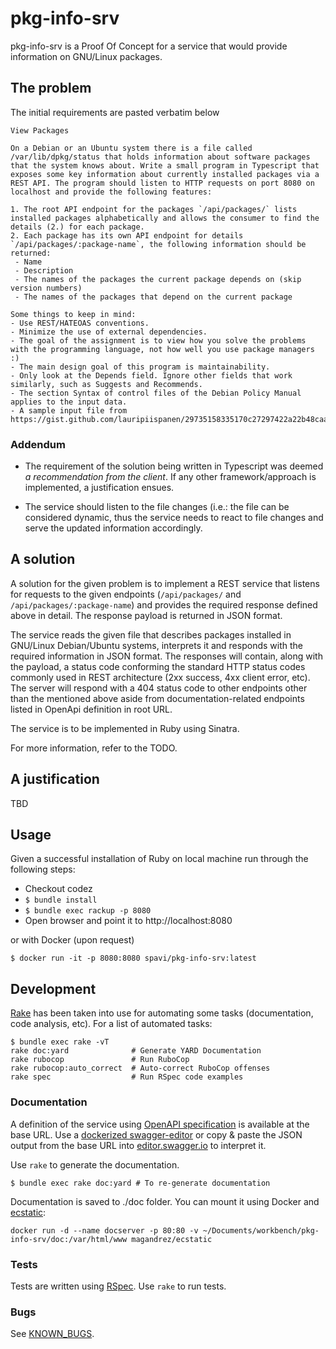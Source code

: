 # pkg-info-srv


pkg-info-srv is a Proof Of Concept for a service that would provide information on GNU/Linux packages.

## The problem

The initial requirements are pasted verbatim below

```
View Packages

On a Debian or an Ubuntu system there is a file called /var/lib/dpkg/status that holds information about software packages that the system knows about. Write a small program in Typescript that exposes some key information about currently installed packages via a REST API. The program should listen to HTTP requests on port 8080 on localhost and provide the following features:

1. The root API endpoint for the packages `/api/packages/` lists installed packages alphabetically and allows the consumer to find the details (2.) for each package.
2. Each package has its own API endpoint for details `/api/packages/:package-name`, the following information should be returned:
 - Name
 - Description
 - The names of the packages the current package depends on (skip version numbers)
 - The names of the packages that depend on the current package

Some things to keep in mind:
- Use REST/HATEOAS conventions.
- Minimize the use of external dependencies.
- The goal of the assignment is to view how you solve the problems with the programming language, not how well you use package managers :)
- The main design goal of this program is maintainability.
- Only look at the Depends field. Ignore other fields that work similarly, such as Suggests and Recommends.
- The section Syntax of control files of the Debian Policy Manual applies to the input data.
- A sample input file from https://gist.github.com/lauripiispanen/29735158335170c27297422a22b48caa
```

### Addendum

- The requirement of the solution being written in Typescript was deemed _a recommendation from the client_. If any other framework/approach is implemented, a justification ensues.

- The service should listen to the file changes (i.e.: the file can be considered dynamic, thus the service needs to react to file changes and serve the updated information accordingly.

## A solution

A solution for the given problem is to implement a REST service that listens for requests to the given endpoints (`/api/packages/` and `/api/packages/:package-name`) and provides the required response defined above in detail. The response payload is returned in JSON format.

The service reads the given file that describes packages installed in GNU/Linux Debian/Ubuntu systems, interprets it and responds with the required information in JSON format. The responses will contain, along with the payload, a status code conforming the standard HTTP status codes commonly used in REST architecture (2xx success, 4xx client error, etc). The server will respond with a 404 status code to other endpoints other than the mentioned above aside from documentation-related endpoints listed in OpenApi definition in root URL.

The service is to be implemented in Ruby using Sinatra.

For more information, refer to the TODO.

## A justification


TBD

## Usage


Given a successful installation of Ruby on local machine run through the following steps:

- Checkout codez
- `$ bundle install`
- `$ bundle exec rackup -p 8080`
- Open browser and point it to http://localhost:8080

or with Docker (upon request)

```
$ docker run -it -p 8080:8080 spavi/pkg-info-srv:latest
```

## Development

[Rake](https://github.com/ruby/rake) has been taken into use for automating
some tasks (documentation, code analysis, etc). For a list of automated tasks:

```
$ bundle exec rake -vT
rake doc:yard              # Generate YARD Documentation
rake rubocop               # Run RuboCop
rake rubocop:auto_correct  # Auto-correct RuboCop offenses
rake spec                  # Run RSpec code examples
```

### Documentation

A definition of the service using [OpenAPI specification](https://swagger.io/) is available at the base URL. Use a [dockerized swagger-editor](https://hub.docker.com/r/swaggerapi/swagger-editor/) or copy & paste the JSON output from the base URL into [editor.swagger.io](http://editor.swagger.io/) to interpret it.

Use `rake` to generate the documentation.

```
$ bundle exec rake doc:yard # To re-generate documentation
```

Documentation is saved to ./doc folder. You can mount it using Docker and [ecstatic](https://github.com/magandrez/ecstatic):

```
docker run -d --name docserver -p 80:80 -v ~/Documents/workbench/pkg-info-srv/doc:/var/html/www magandrez/ecstatic
```

### Tests

Tests are written using [RSpec](https://rspec.info/). Use `rake` to run tests.

### Bugs

See [KNOWN_BUGS](KNOWN_BUGS.md).
